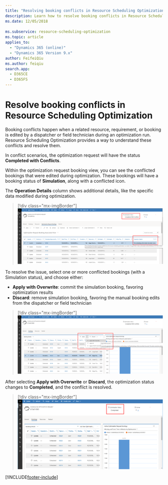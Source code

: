 ```yaml
---
title: "Resolving booking conflicts in Resource Scheduling Optimization for Dynamics 365 | MicrosoftDocs"
description: Learn how to resolve booking conflicts in Resource Scheduling Optimization for Dynamics 365
ms.date: 12/05/2018

ms.subservice: resource-scheduling-optimization
ms.topic: article
applies_to: 
  - "Dynamics 365 (online)"
  - "Dynamics 365 Version 9.x"
author: FeifeiQiu
ms.author: feiqiu
search.app: 
  - D365CE
  - D365FS
---
```


# Resolve booking conflicts in Resource Scheduling Optimization

Booking conflicts happen when a related resource, requirement, or booking is edited by a dispatcher or field technician during an optimization run. Resource Scheduling Optimization provides a way to understand these conflicts and resolve them.

In conflict scenarios, the optimization request will have the status **Completed with Conflicts**.

Within the optimization request booking view, you can see the conflicted bookings that were edited during optimization. These bookings will have a booking status of **Simulation**, along with a conflicted icon.

The **Operation Details** column shows additional details, like the specific data modified during optimization.

> [!div class="mx-imgBorder"]
> ![Requirement group with two requirements.](./media/scheduling-rso-3-0-booking-conflict.png)

To resolve the issue, select one or more conflicted bookings (with a Simulation status), and choose either:

- **Apply with Overwrite**: commit the simulation booking, favoring optimization results
- **Discard**: remove simulation booking, favoring the manual booking edits from the dispatcher or field technician

> [!div class="mx-imgBorder"]
> ![Screenshot of a requirement group with 2 requirements.](./media/scheduling-rso-3-0-booking-conflict-override.png)

After selecting **Apply with Overwrite** or **Discard**, the optimization status changes to **Completed**, and the conflict is resolved.

> [!div class="mx-imgBorder"]
> ![Screenshot of requirement group with 2 requirements_3.](./media/scheduling-rso-3-0-booking-conflict2.png)

[!INCLUDE[footer-include](../includes/footer-banner.md)]
